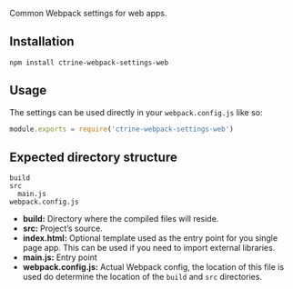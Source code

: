 Common Webpack settings for web apps.

## Installation

```shell
npm install ctrine-webpack-settings-web
```

## Usage

The settings can be used directly in your `webpack.config.js` like so:

```Javascript
module.exports = require('ctrine-webpack-settings-web')
```

## Expected directory structure

```
build
src
  main.js
webpack.config.js
```
* **build:** Directory where the compiled files will reside.
* **src:** Project’s source.
* **index.html:** Optional template used as the entry point for you single page
  app. This can be used if you need to import external libraries.
* **main.js:** Entry point
* **webpack.config.js:** Actual Webpack config, the location of this file is
  used do determine the location of the `build` and `src` directories.
